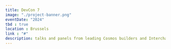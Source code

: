 ```yaml
---
title: DevCon 7
image: "./project-banner.png"
eventDate: "2024"
tbd : true
location : Brussels
link : "#"
description: talks and panels from leading Cosmos builders and Interchain entrepreneurs
---
```

